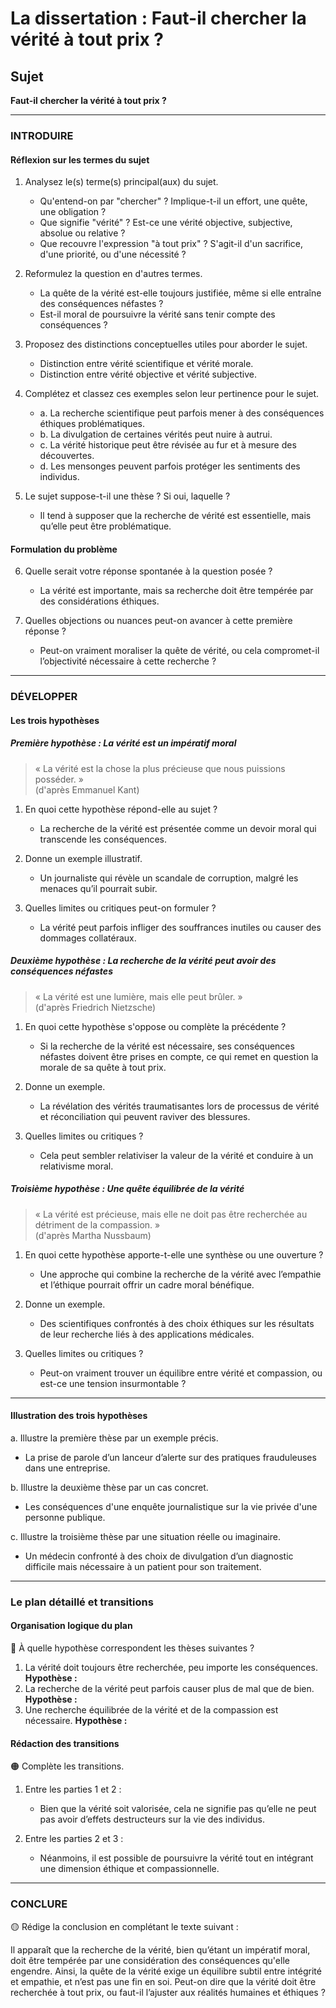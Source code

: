 # La dissertation : Faut-il chercher la vérité à tout prix ?

## Sujet
**Faut-il chercher la vérité à tout prix ?**

---

### INTRODUIRE

#### Réflexion sur les termes du sujet

1. Analysez le(s) terme(s) principal(aux) du sujet.
   - Qu'entend-on par "chercher" ? Implique-t-il un effort, une quête, une obligation ?
   - Que signifie "vérité" ? Est-ce une vérité objective, subjective, absolue ou relative ?
   - Que recouvre l'expression "à tout prix" ? S'agit-il d'un sacrifice, d'une priorité, ou d'une nécessité ?

2. Reformulez la question en d'autres termes.
   - La quête de la vérité est-elle toujours justifiée, même si elle entraîne des conséquences néfastes ?
   - Est-il moral de poursuivre la vérité sans tenir compte des conséquences ?

3. Proposez des distinctions conceptuelles utiles pour aborder le sujet.
   - Distinction entre vérité scientifique et vérité morale.
   - Distinction entre vérité objective et vérité subjective.

4. Complétez et classez ces exemples selon leur pertinence pour le sujet.
   - a. La recherche scientifique peut parfois mener à des conséquences éthiques problématiques.
   - b. La divulgation de certaines vérités peut nuire à autrui.
   - c. La vérité historique peut être révisée au fur et à mesure des découvertes.
   - d. Les mensonges peuvent parfois protéger les sentiments des individus.

5. Le sujet suppose-t-il une thèse ? Si oui, laquelle ?
   - Il tend à supposer que la recherche de vérité est essentielle, mais qu’elle peut être problématique.

#### Formulation du problème

6. Quelle serait votre réponse spontanée à la question posée ?
   - La vérité est importante, mais sa recherche doit être tempérée par des considérations éthiques.

7. Quelles objections ou nuances peut-on avancer à cette première réponse ?
   - Peut-on vraiment moraliser la quête de vérité, ou cela compromet-il l’objectivité nécessaire à cette recherche ?

---

### DÉVELOPPER

#### Les trois hypothèses

##### Première hypothèse : La vérité est un impératif moral

> « La vérité est la chose la plus précieuse que nous puissions posséder. »  
> (d'après Emmanuel Kant)

1. En quoi cette hypothèse répond-elle au sujet ?
   - La recherche de la vérité est présentée comme un devoir moral qui transcende les conséquences.

2. Donne un exemple illustratif.
   - Un journaliste qui révèle un scandale de corruption, malgré les menaces qu’il pourrait subir.

3. Quelles limites ou critiques peut-on formuler ?
   - La vérité peut parfois infliger des souffrances inutiles ou causer des dommages collatéraux.

##### Deuxième hypothèse : La recherche de la vérité peut avoir des conséquences néfastes

> « La vérité est une lumière, mais elle peut brûler. »  
> (d'après Friedrich Nietzsche)

1. En quoi cette hypothèse s'oppose ou complète la précédente ?
   - Si la recherche de la vérité est nécessaire, ses conséquences néfastes doivent être prises en compte, ce qui remet en question la morale de sa quête à tout prix.

2. Donne un exemple.
   - La révélation des vérités traumatisantes lors de processus de vérité et réconciliation qui peuvent raviver des blessures.

3. Quelles limites ou critiques ?
   - Cela peut sembler relativiser la valeur de la vérité et conduire à un relativisme moral.

##### Troisième hypothèse : Une quête équilibrée de la vérité

> « La vérité est précieuse, mais elle ne doit pas être recherchée au détriment de la compassion. »  
> (d'après Martha Nussbaum)

1. En quoi cette hypothèse apporte-t-elle une synthèse ou une ouverture ?
   - Une approche qui combine la recherche de la vérité avec l’empathie et l’éthique pourrait offrir un cadre moral bénéfique.

2. Donne un exemple.
   - Des scientifiques confrontés à des choix éthiques sur les résultats de leur recherche liés à des applications médicales.

3. Quelles limites ou critiques ?
   - Peut-on vraiment trouver un équilibre entre vérité et compassion, ou est-ce une tension insurmontable ?

---

#### Illustration des trois hypothèses

a. Illustre la première thèse par un exemple précis.
   - La prise de parole d’un lanceur d’alerte sur des pratiques frauduleuses dans une entreprise.

b. Illustre la deuxième thèse par un cas concret.
   - Les conséquences d'une enquête journalistique sur la vie privée d'une personne publique.

c. Illustre la troisième thèse par une situation réelle ou imaginaire.
   - Un médecin confronté à des choix de divulgation d’un diagnostic difficile mais nécessaire à un patient pour son traitement.

---

### Le plan détaillé et transitions

#### Organisation logique du plan

🔴 À quelle hypothèse correspondent les thèses suivantes ?

1. La vérité doit toujours être recherchée, peu importe les conséquences. **Hypothèse :**
2. La recherche de la vérité peut parfois causer plus de mal que de bien. **Hypothèse :**
3. Une recherche équilibrée de la vérité et de la compassion est nécessaire. **Hypothèse :**

#### Rédaction des transitions

🟠 Complète les transitions.

1. Entre les parties 1 et 2 :  
   - Bien que la vérité soit valorisée, cela ne signifie pas qu’elle ne peut pas avoir d’effets destructeurs sur la vie des individus.

2. Entre les parties 2 et 3 :  
   - Néanmoins, il est possible de poursuivre la vérité tout en intégrant une dimension éthique et compassionnelle.

---

### CONCLURE

🟡 Rédige la conclusion en complétant le texte suivant :

Il apparaît que la recherche de la vérité, bien qu’étant un impératif moral, doit être tempérée par une considération des conséquences qu'elle engendre. Ainsi, la quête de la vérité exige un équilibre subtil entre intégrité et empathie, et n’est pas une fin en soi. Peut-on dire que la vérité doit être recherchée à tout prix, ou faut-il l’ajuster aux réalités humaines et éthiques ?